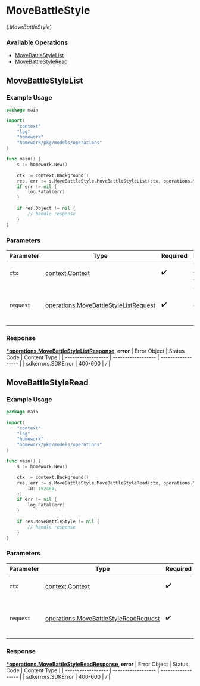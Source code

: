 # MoveBattleStyle
(*.MoveBattleStyle*)

### Available Operations

* [MoveBattleStyleList](#movebattlestylelist)
* [MoveBattleStyleRead](#movebattlestyleread)

## MoveBattleStyleList

### Example Usage

```go
package main

import(
	"context"
	"log"
	"homework"
	"homework/pkg/models/operations"
)

func main() {
    s := homework.New()

    ctx := context.Background()
    res, err := s.MoveBattleStyle.MoveBattleStyleList(ctx, operations.MoveBattleStyleListRequest{})
    if err != nil {
        log.Fatal(err)
    }

    if res.Object != nil {
        // handle response
    }
}
```

### Parameters

| Parameter                                                                                      | Type                                                                                           | Required                                                                                       | Description                                                                                    |
| ---------------------------------------------------------------------------------------------- | ---------------------------------------------------------------------------------------------- | ---------------------------------------------------------------------------------------------- | ---------------------------------------------------------------------------------------------- |
| `ctx`                                                                                          | [context.Context](https://pkg.go.dev/context#Context)                                          | :heavy_check_mark:                                                                             | The context to use for the request.                                                            |
| `request`                                                                                      | [operations.MoveBattleStyleListRequest](../../models/operations/movebattlestylelistrequest.md) | :heavy_check_mark:                                                                             | The request object to use for the request.                                                     |


### Response

**[*operations.MoveBattleStyleListResponse](../../models/operations/movebattlestylelistresponse.md), error**
| Error Object       | Status Code        | Content Type       |
| ------------------ | ------------------ | ------------------ |
| sdkerrors.SDKError | 400-600            | */*                |

## MoveBattleStyleRead

### Example Usage

```go
package main

import(
	"context"
	"log"
	"homework"
	"homework/pkg/models/operations"
)

func main() {
    s := homework.New()

    ctx := context.Background()
    res, err := s.MoveBattleStyle.MoveBattleStyleRead(ctx, operations.MoveBattleStyleReadRequest{
        ID: 152461,
    })
    if err != nil {
        log.Fatal(err)
    }

    if res.MoveBattleStyle != nil {
        // handle response
    }
}
```

### Parameters

| Parameter                                                                                      | Type                                                                                           | Required                                                                                       | Description                                                                                    |
| ---------------------------------------------------------------------------------------------- | ---------------------------------------------------------------------------------------------- | ---------------------------------------------------------------------------------------------- | ---------------------------------------------------------------------------------------------- |
| `ctx`                                                                                          | [context.Context](https://pkg.go.dev/context#Context)                                          | :heavy_check_mark:                                                                             | The context to use for the request.                                                            |
| `request`                                                                                      | [operations.MoveBattleStyleReadRequest](../../models/operations/movebattlestylereadrequest.md) | :heavy_check_mark:                                                                             | The request object to use for the request.                                                     |


### Response

**[*operations.MoveBattleStyleReadResponse](../../models/operations/movebattlestylereadresponse.md), error**
| Error Object       | Status Code        | Content Type       |
| ------------------ | ------------------ | ------------------ |
| sdkerrors.SDKError | 400-600            | */*                |
